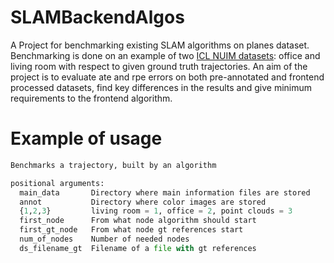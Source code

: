# SLAMBackendAlgos

A Project for benchmarking existing SLAM algorithms on planes dataset. 
Benchmarking is done on an example of two [ICL NUIM datasets](https://www.doc.ic.ac.uk/~ahanda/VaFRIC/iclnuim.html): 
office and living room with respect to given ground truth trajectories. An aim of the project is to evaluate ate and rpe
errors on both pre-annotated and frontend processed datasets, find key differences in the results and give minimum 
requirements to the frontend algorithm.

# Example of usage
```python
Benchmarks a trajectory, built by an algorithm

positional arguments:
  main_data       Directory where main information files are stored
  annot           Directory where color images are stored
  {1,2,3}         living room = 1, office = 2, point clouds = 3
  first_node      From what node algorithm should start
  first_gt_node   From what node gt references start
  num_of_nodes    Number of needed nodes
  ds_filename_gt  Filename of a file with gt references

```







